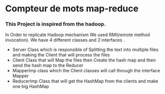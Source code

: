 # Compteur de mots map-reduce
### This Project is inspired from the hadoop.

In Order to replicate Hadoop mechanism We used RMI(remote method invocation).
We have 4 different classes and 2 interfaces .
- Server Class which is responsible of Splitting the text into multiple files and making the Client that will process the files
- Client Class that will Map the files then Create the hash map and then send the hash map to the Reducer 
- MapperImp class which the Client classes will call through the interface Mapper
- ReducerImp Class that will get the HashMap from the clients and make one big HashMap
